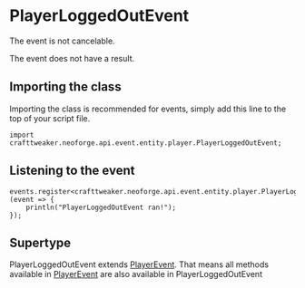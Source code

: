 # PlayerLoggedOutEvent

The event is not cancelable.

The event does not have a result.

## Importing the class

Importing the class is recommended for events, simply add this line to the top of your script file.
```zenscript
import crafttweaker.neoforge.api.event.entity.player.PlayerLoggedOutEvent;
```


## Listening to the event

```zenscript
events.register<crafttweaker.neoforge.api.event.entity.player.PlayerLoggedOutEvent>(event => {
    println("PlayerLoggedOutEvent ran!");
});
```


## Supertype

PlayerLoggedOutEvent extends [PlayerEvent](/neoforge/api/event/entity/player/PlayerEvent). That means all methods available in [PlayerEvent](/neoforge/api/event/entity/player/PlayerEvent) are also available in PlayerLoggedOutEvent

